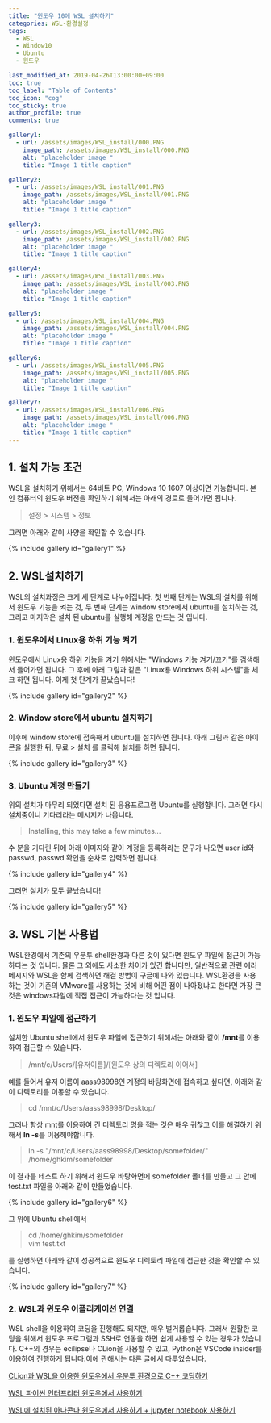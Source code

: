 ```yaml
---
title: "윈도우 10에 WSL 설치하기"
categories: WSL-환경설정
tags:
  - WSL
  - Window10
  - Ubuntu
  - 윈도우

last_modified_at: 2019-04-26T13:00:00+09:00
toc: true 
toc_label: "Table of Contents"
toc_icon: "cog" 
toc_sticky: true 
author_profile: true
comments: true

gallery1: 
  - url: /assets/images/WSL_install/000.PNG
    image_path: /assets/images/WSL_install/000.PNG
    alt: "placeholder image "
    title: "Image 1 title caption"

gallery2: 
  - url: /assets/images/WSL_install/001.PNG
    image_path: /assets/images/WSL_install/001.PNG
    alt: "placeholder image "
    title: "Image 1 title caption"

gallery3: 
  - url: /assets/images/WSL_install/002.PNG
    image_path: /assets/images/WSL_install/002.PNG
    alt: "placeholder image "
    title: "Image 1 title caption"

gallery4: 
  - url: /assets/images/WSL_install/003.PNG
    image_path: /assets/images/WSL_install/003.PNG
    alt: "placeholder image "
    title: "Image 1 title caption"

gallery5: 
  - url: /assets/images/WSL_install/004.PNG
    image_path: /assets/images/WSL_install/004.PNG
    alt: "placeholder image "
    title: "Image 1 title caption"

gallery6: 
  - url: /assets/images/WSL_install/005.PNG
    image_path: /assets/images/WSL_install/005.PNG
    alt: "placeholder image "
    title: "Image 1 title caption"

gallery7: 
  - url: /assets/images/WSL_install/006.PNG
    image_path: /assets/images/WSL_install/006.PNG
    alt: "placeholder image "
    title: "Image 1 title caption"
---
```


## 1. 설치 가능 조건
WSL을 설치하기 위해서는 64비트 PC, Windows 10 1607 이상이면 가능합니다. 본인 컴퓨터의 윈도우 버전을 확인하기 위해서는 아래의 경로로 들어가면 됩니다. 

> 설정 > 시스템 > 정보   

그러면 아래와 같이 사양을 확인할 수 있습니다.   

{% include gallery id="gallery1" %}


## 2. WSL설치하기 
WSL의 설치과정은 크게 세 단계로 나누어집니다. 첫 번째 단계는 WSL의 설치를 위해서 윈도우 기능을 켜는 것, 두 번째 단계는 window store에서 ubuntu를 설치하는 것, 그리고 마지막은 설치 된 ubuntu를 실행해 계정을 만드는 것 입니다. 

### 1. 윈도우에서 Linux용 하위 기능 켜기
윈도우에서 Linux용 하위 기능을 켜기 위해서는 "Windows 기능 켜기/끄기"를 검색해서 들어가면 됩니다. 그 후에 아래 그림과 같은 "Linux용 Windows 하위 시스템"을 체크 하면 됩니다. 이제 첫 단계가 끝났습니다!

{% include gallery id="gallery2" %}

### 2. Window store에서 ubuntu 설치하기
이후에 window store에 접속해서 ubuntu를 설치하면 됩니다. 아래 그림과 같은 아이콘을 실행한 뒤, 무료 > 설치 를 클릭해 설치를 하면 됩니다. 

{% include gallery id="gallery3" %}

### 3. Ubuntu 계정 만들기
위의 설치가 마무리 되었다면 설치 된 응용프로그램 Ubuntu를 실행합니다. 그러면 다시 설치중이니 기다리라는 메시지가 나옵니다. 

> Installing, this may take a few minutes... 

수 분을 기다린 뒤에 아래 이미지와 같이 계정을 등록하라는 문구가 나오면 user id와 passwd, passwd 확인을 순차로 입력하면 됩니다. 

{% include gallery id="gallery4" %}

그러면 설치가 모두 끝났습니다!

{% include gallery id="gallery5" %}


## 3. WSL 기본 사용법

WSL환경에서 기존의 우분투 shell환경과 다른 것이 있다면 윈도우 파일에 접근이 가능하다는 것 입니다. 물론 그 외에도 사소한 차이가 있긴 합니다만, 일반적으로 관련 에러메시지와 WSL을 함께 검색하면 해결 방법이 구글에 나와 있습니다. 
WSL환경을 사용하는 것이 기존의 VMware를 사용하는 것에 비해 어떤 점이 나아졌냐고 한다면 가장 큰 것은 windows파일에 직접 접근이 가능하다는 것 입니다. 

### 1. 윈도우 파일에 접근하기
설치한 Ubuntu shell에서 윈도우 파일에 접근하기 위해서는 아래와 같이 **/mnt**를 이용하여 접근할 수 있습니다. 

> /mnt/c/Users/[유저이름]/[윈도우 상의 디렉토리 이어서]

예를 들어서 유저 이름이 aass98998인 계정의 바탕화면에 접속하고 싶다면, 아래와 같이 디렉토리를 이동할 수 있습니다. 

> cd /mnt/c/Users/aass98998/Desktop/

그러나 항상 mnt를 이용하여 긴 디렉토리 명을 적는 것은 매우 귀찮고 이를 해결하기 위해서 **ln -s**를 이용해야합니다. 

> ln -s "/mnt/c/Users/aass98998/Desktop/somefolder/" /home/ghkim/somefolder

이 결과를 테스트 하기 위해서 윈도우 바탕화면에 somefolder 폴더를 만들고 그 안에 test.txt 파일을 아래와 같이 만들었습니다. 

{% include gallery id="gallery6" %}

그 위에 Ubuntu shell에서 

> cd /home/ghkim/somefolder  
> vim test.txt

를 실행하면 아래와 같이 성공적으로 윈도우 디렉토리 파일에 접근한 것을 확인할 수 있습니다. 

{% include gallery id="gallery7" %}

### 2. WSL과 윈도우 어플리케이션 연결
WSL shell을 이용하여 코딩을 진행해도 되지만, 매우 벌거롭습니다. 그래서 원활한 코딩을 위해서 윈도우 프로그램과 SSH로 연동을 하면 쉽게 사용할 수 있는 경우가 있습니다. C++의 경우는 ecilipse나 CLion을 사용할 수 있고, Python은 VSCode insider를 이용하여 진행하게 됩니다.이에 관해서는 다른 글에서 다루었습니다. 

[CLion과 WSL을 이용한 윈도우에서 우분투 환경으로 C++ 코딩하기](https://gyeonghunkim.github.io/blog/%ED%99%98%EA%B2%BD%EA%B5%AC%EC%B6%95/WSL-Clion/)

[WSL 파이썬 인터프리터 윈도우에서 사용하기](https://gyeonghunkim.github.io/wsl-%ED%99%98%EA%B2%BD%EC%84%A4%EC%A0%95/install-VSCode-on-WSL/)

[WSL에 설치된 아나콘다 윈도우에서 사용하기 + jupyter notebook 사용하기](https://gyeonghunkim.github.io/wsl-%ED%99%98%EA%B2%BD%EC%84%A4%EC%A0%95/anacoda-python-WSL-VSCode/)

